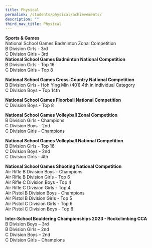 ```yaml
---
title: Physical
permalink: /students/physical/achievements/
description: ""
third_nav_title: Physical
---
```

**Sports &amp; Games**<br>
National School Games Badminton Zonal Competition<br>
B Division Girls - 3rd<br>
C Division Girls - 3rd<br>
**National School Games Badminton National Competition**<br>
B Division Girls - Top 16<br>
C Division Girls - Top 8<br>

**National School Games Cross-Country National Competition**<br>
B Division Girls - Hoh Ying Min (401) 4th in Individual Category<br>
C Division Boys – Top 14th   <br>

**National School Games Floorball National Competition**<br>
C Division Boys - Top 8<br>

**National School Games Volleyball Zonal Competition**<br>
B Division Girls - Champions<br>
C Division Boys - 2nd <br>
C Division Girls - Champions<br>

**National School Games Volleyball National Competition**<br>
B Division Girls - Top 16<br>
C Division Boys - 2nd <br>
C Division Girls - 4th <br>

**National School Games Shooting National Competition**<br>
Air Rifle B Division Boys - Champions<br>
Air Rifle B Division Girls - Top 6<br>
Air Rifle C Division Boys - Top 4<br>
Air Rifle C Division Girls - Top 4<br>
Air Pistol B Division Boys - Champions<br>
Air Pistol B Division Girls - Top 5<br>
Air Pistol C Division Girls - Top 6<br>
Air Pistol C Division Boys - Top 6<br>

**Inter-School Bouldering Championships 2023 - Rockclimbing CCA**<br>
B Division Boys – 3rd<br>
B Division Girls – 2nd<br>
C Division Boys – 2nd<br>
C Division Girls – Champions<br>
